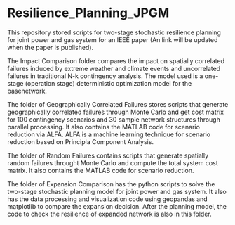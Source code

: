# Resilience_Planning_JPGM

This repository stored scripts for two-stage stochastic resilience planning for joint power and gas system for an IEEE paper (An link will be updated when the paper is published).

The Impact Comparison folder compares the impact on spatially correlated failures induced by extreme weather and climate events and uncorrelated failures in traditional N-k contingency analysis. The model used is a one-stage (operation stage) deterministic optimization model for the basenetwork.

The folder of Geographically Correlated Failures stores scripts that generate geographically correlated failures through Monte Carlo and get cost matrix for 100 
contingency scenarios and 30 sample network structures through parallel processing. It also contains the MATLAB code for scenario reduction via ALFA. ALFA is a machine learning technique for scenario reduction based on Principla Component Analysis. 

The folder of Random Failures contains scripts that generate spatially random failures throught Monte Carlo and compute the total system cost matrix. It also contains the MATLAB code for scenario reduction.

The folder of Expansion Comparison has the python scripts to solve the two-stage stochastic planning model for joint power and gas system. It also has the data 
processing and visualization code using geopandas and matplotlib to compare the expansion decision. After the planning model, the code to check the resilience of 
expanded network is also in this folder.



